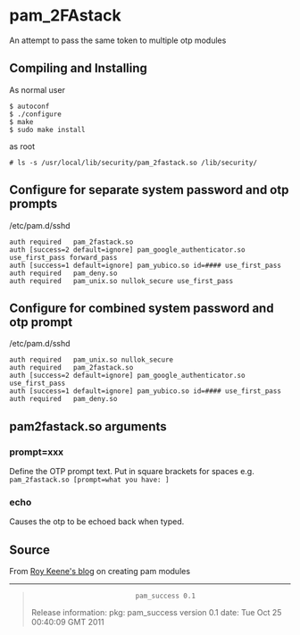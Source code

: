 pam_2FAstack
============

An attempt to pass the same token to multiple otp modules

Compiling and Installing
------------------------

As  normal user

```
$ autoconf
$ ./configure
$ make
$ sudo make install
```

as root

```
# ls -s /usr/local/lib/security/pam_2fastack.so /lib/security/
```

Configure for separate system password and otp prompts
------------------------------------------------------

/etc/pam.d/sshd
```
auth required   pam_2fastack.so
auth [success=2 default=ignore] pam_google_authenticator.so use_first_pass forward_pass
auth [success=1 default=ignore] pam_yubico.so id=#### use_first_pass
auth required   pam_deny.so
auth required   pam_unix.so nullok_secure use_first_pass
```

Configure for combined system password and otp prompt
-----------------------------------------------------

/etc/pam.d/sshd
```
auth required   pam_unix.so nullok_secure
auth required   pam_2fastack.so
auth [success=2 default=ignore] pam_google_authenticator.so use_first_pass
auth [success=1 default=ignore] pam_yubico.so id=#### use_first_pass
auth required   pam_deny.so
```

pam2fastack.so arguments
------------------------

### prompt=xxx

Define the OTP prompt text. Put in square brackets for spaces e.g. `pam_2fastack.so [prompt=what you have: ]`

### echo

Causes the otp to be echoed back when typed.



Source
------

From [Roy Keene's blog][KBLOG] on creating pam modules

---

>                               pam_success 0.1
>
>Release information:
>  pkg:  pam_success version 0.1
>  date: Tue Oct 25 00:40:09 GMT 2011
>

[KBLOG]: http://www.rkeene.org/projects/info/wiki/222
